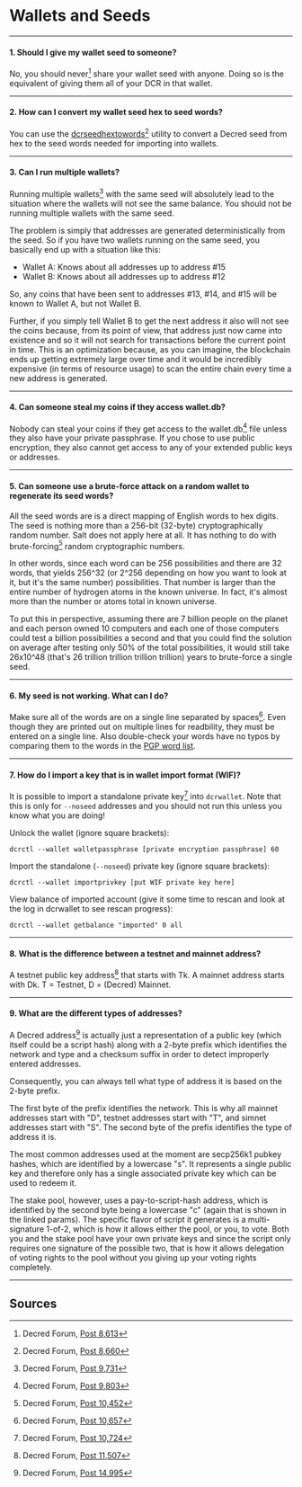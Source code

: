 # **<i class="fa fa-money"></i> Wallets and Seeds**

---

#### **1. Should I give my wallet seed to someone?**

No, you should never[^8613] share your wallet seed with anyone. Doing so is the equivalent of giving them all of your DCR in that wallet.

---

#### **2. How can I convert my wallet seed hex to seed words?**

You can use the [dcrseedhextowords](https://github.com/davecgh/dcrseedhextowords)[^8660] utility to convert a Decred seed from hex to the seed words needed for importing into wallets.

---

#### **3. Can I run multiple wallets?**

Running multiple wallets[^9731] with the same seed will absolutely lead to the situation where the wallets will not see the same balance. You should not be running multiple wallets with the same seed.

The problem is simply that addresses are generated deterministically from the seed. So if you have two wallets running on the same seed, you basically end up with a situation like this:

* Wallet A: Knows about all addresses up to address #15
* Wallet B: Knows about all addresses up to address #12

So, any coins that have been sent to addresses #13, #14, and #15 will be known to Wallet A, but not Wallet B.

Further, if you simply tell Wallet B to get the next address it also will not see the coins because, from its point of view, that address just now came into existence and so it will not search for transactions before the current point in time. This is an optimization because, as you can imagine, the blockchain ends up getting extremely large over time and it would be incredibly expensive (in terms of resource usage) to scan the entire chain every time a new address is generated.

---

#### **4. Can someone steal my coins if they access wallet.db?**

Nobody can steal your coins if they get access to the wallet.db[^9803] file unless they also have your private passphrase. If you chose to use public encryption, they also cannot get access to any of your extended public keys or addresses.

---

#### **5. Can someone use a brute-force attack on a random wallet to regenerate its seed words?**

All the seed words are is a direct mapping of English words to hex digits. The seed is nothing more than a 256-bit (32-byte) cryptographically random number. Salt does not apply here at all. It has nothing to do with brute-forcing[^10452] random cryptographic numbers.

In other words, since each word can be 256 possibilities and there are 32 words, that yields 256^32 (or 2^256 depending on how you want to look at it, but it's the same number) possibilities. That number is larger than the entire number of hydrogen atoms in the known universe. In fact, it's almost more than the number or atoms total in known universe.

To put this in perspective, assuming there are 7 billion people on the planet and each person owned 10 computers and each one of those computers could test a billion possibilities a second and that you could find the solution on average after testing only 50% of the total possibilities, it would still take 26x10^48 (that's 26 trillion trillion trillion trillion) years to brute-force a single seed.

---

#### **6. My seed is not working. What can I do?**

Make sure all of the words are on a single line separated by spaces[^10657]. Even though they are printed out on multiple lines for readbility, they must be entered on a single line. Also double-check your words have no typos by comparing them to the words in the [PGP word list](https://en.wikipedia.org/wiki/PGP_word_list).

---

#### **7. How do I import a key that is in wallet import format (WIF)?**

It is possible to import a standalone private key[^10724] into `dcrwallet`. Note that this is only for `--noseed` addresses and you should not run this unless you know what you are doing!

Unlock the wallet (ignore square brackets):

```no-highlight
dcrctl --wallet walletpassphrase [private encryption passphrase] 60
```

Import the standalone (`--noseed`) private key (ignore square brackets):

```no-highlight
dcrctl --wallet importprivkey [put WIF private key here]
```

View balance of imported account (give it some time to rescan and look at the log in dcrwallet to see rescan progress):

```no-highlight
dcrctl --wallet getbalance "imported" 0 all
```

---

#### **8. What is the difference between a testnet and mainnet address?**

A testnet public key address[^11507] that starts with Tk. A mainnet address starts with Dk. T = Testnet, D = (Decred) Mainnet.

---

#### **9. What are the different types of addresses?**

A Decred address[^14995] is actually just a representation of a public key (which itself could be a script hash) along with a 2-byte prefix which identifies the network and type and a checksum suffix in order to detect improperly entered addresses.

Consequently, you can always tell what type of address it is based on the 2-byte prefix.

The first byte of the prefix identifies the network. This is why all mainnet addresses start with "D", testnet addresses start with "T", and simnet addresses start with "S". The second byte of the prefix identifies the type of address it is.

The most common addresses used at the moment are secp256k1 pubkey hashes, which are identified by a lowercase "s". It represents a single public key and therefore only has a single associated private key which can be used to redeem it.

The stake pool, however, uses a pay-to-script-hash address, which is identified by the second byte being a lowercase "c" (again that is shown in the linked params). The specific flavor of script it generates is a multi-signature 1-of-2, which is how it allows either the pool, or you, to vote. Both you and the stake pool have your own private keys and since the script only requires one signature of the possible two, that is how it allows delegation of voting rights to the pool without you giving up your voting rights completely.

---

## **<i class="fa fa-book"></i> Sources**

[^8613]: Decred Forum, [Post 8,613](https://forum.decred.org/threads/576/#post-8613)
[^8660]: Decred Forum, [Post 8,660](https://forum.decred.org/threads/534/page-3#post-8660)
[^9731]: Decred Forum, [Post 9,731](https://forum.decred.org/threads/657/#post-9731)
[^9803]: Decred Forum, [Post 9,803](https://forum.decred.org/threads/686/#post-9803)
[^10452]: Decred Forum, [Post 10,452](https://forum.decred.org/threads/734/#post-10452)
[^10657]: Decred Forum, [Post 10,657](https://forum.decred.org/threads/483/#post-10657)
[^10724]: Decred Forum, [Post 10,724](https://forum.decred.org/threads/643/page-3#post-10724)
[^11507]: Decred Forum, [Post 11,507](https://forum.decred.org/threads/792/#post-11507)
[^14995]: Decred Forum, [Post 14,995](https://forum.decred.org/threads/1321/page-2#post-14995)
